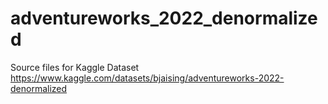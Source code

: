 # adventureworks_2022_denormalized
Source files for Kaggle Dataset
https://www.kaggle.com/datasets/bjaising/adventureworks-2022-denormalized
